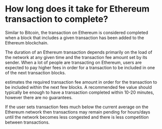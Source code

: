 # How long does it take for Ethereum transaction to complete?

Similar to Bitcoin, the transaction on Ethereum is considered completed when a block that includes a given transaction has been added to the Ethereum blockchain.

The duration of an Ethereum transaction depends primarily on the load of the network at any given time and the transaction fee amount set by its sender. When a lot of people are transacting on Ethereum, users are expected to pay higher fees in order for a transaction to be included in one of the next transaction blocks.

estimates the required transaction fee amount in order for the transaction to be included within the next few blocks. A recommended fee value should typically be enough to have a transaction completed within 10-20 minutes, however there are no guarantees.

If the user sets transaction fees much below the current average on the Ethereum network then transactions may remain pending for hours/days until the network becomes less congested and there is less competition between transactions.
